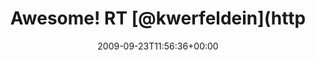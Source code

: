 ---
retweeted: false
source: <a href="http://twitter.com" rel="nofollow">Twitter Web Client</a>
entities:
  hashtags: []
  symbols: []
  user_mentions:
  - name: kwerfeldein
    screen_name: kwerfeldein
    indices:
    - '12'
    - '24'
    id_str: '428633'
    id: '428633'
  - name: Kai Müller
    screen_name: stylespion
    indices:
    - '47'
    - '58'
    id_str: '2397753445'
    id: '2397753445'
  urls: []
display_text_range:
- '0'
- '127'
favorite_count: '0'
id_str: '4313644200'
truncated: false
retweet_count: '0'
id: '4313644200'
created_at: Wed Sep 23 11:56:36 +0000 2009
favorited: false
full_text: 'Awesome! RT [@kwerfeldein](https://twitter.com/kwerfeldein): Fett Fett
  Fett  - RT [@stylespion](https://twitter.com/stylespion): So, Fotos vom Konzert
  gestern abend sind online http://bit.ly/AIU6Q'
lang: de
tags:
- pesos:twitter
date: '2009-09-23T11:56:36+00:00'
src: https://twitter.com/bascht/status/4313644200
original_url: https://twitter.com/bascht/status/4313644200
type: twitter_tweet
text: 'Awesome! RT [@kwerfeldein](https://twitter.com/kwerfeldein): Fett Fett Fett  -
  RT [@stylespion](https://twitter.com/stylespion): So, Fotos vom Konzert gestern
  abend sind online http://bit.ly/AIU6Q'
title: Awesome! RT [@kwerfeldein](http

---